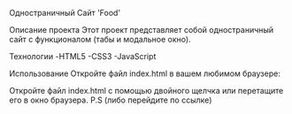 Одностраничный Сайт 'Food'

Описание проекта
Этот проект представляет собой одностраничный сайт с функционалом (табы и модальное окно).

Технологии
-HTML5 -CSS3 -JavaScript 

Использование
Откройте файл index.html в вашем любимом браузере:

Откройте файл index.html с помощью двойного щелчка или перетащите его в окно браузера. P.S (либо перейдите по ссылке)
